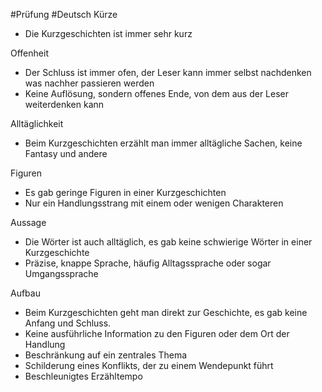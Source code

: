 #Prüfung #Deutsch 
Kürze
- Die Kurzgeschichten ist immer sehr kurz


Offenheit
- Der Schluss ist immer ofen, der Leser kann immer selbst nachdenken was nachher passieren werden
- Keine Auflösung, sondern offenes Ende, von dem aus der Leser weiterdenken kann


Alltäglichkeit
- Beim Kurzgeschichten erzählt man immer alltägliche Sachen, keine Fantasy und andere


Figuren
- Es gab geringe Figuren in einer Kurzgeschichten
- Nur ein Handlungsstrang mit einem oder wenigen Charakteren


Aussage
- Die Wörter ist auch alltäglich, es gab keine schwierige Wörter in einer Kurzgeschichte
- Präzise, knappe Sprache, häufig Alltagssprache oder sogar Umgangssprache


Aufbau
- Beim Kurzgeschichten geht man direkt zur Geschichte, es gab keine Anfang und Schluss.
- Keine ausführliche Information zu den Figuren oder dem Ort der Handlung
- Beschränkung auf ein zentrales Thema
- Schilderung eines Konflikts, der zu einem Wendepunkt führt
- Beschleunigtes Erzähltempo
